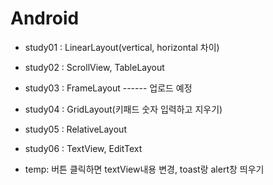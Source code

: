 # Android

* study01 : LinearLayout(vertical, horizontal 차이)
* study02 : ScrollView, TableLayout
* study03 : FrameLayout ------ 업로드 예정
* study04 : GridLayout(키패드 숫자 입력하고 지우기)
* study05 : RelativeLayout
* study06 : TextView, EditText



* temp: 버튼 클릭하면 textView내용 변경, toast랑 alert창 띄우기
